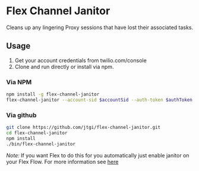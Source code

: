 # Flex Channel Janitor
Cleans up any lingering Proxy sessions that have lost their associated tasks.

## Usage
1. Get your account credentials from twilio.com/console
2. Clone and run directly or install via npm.

### Via NPM
```sh
npm install -g flex-channel-janitor
flex-channel-janitor --account-sid $accountSid --auth-token $authToken
```

### Via github
```sh
git clone https://github.com/jtgi/flex-channel-janitor.git
cd flex-channel-janitor
npm install
./bin/flex-channel-janitor
```


*Note:* If you want Flex to do this for you automatically just enable janitor on your Flex Flow. For more information see [here](https://www.twilio.com/docs/flex/api/flow#create-a-flex-flow-with-studio)
